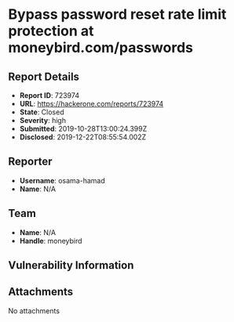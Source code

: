 # Bypass password reset rate limit protection at moneybird.com/passwords

## Report Details
- **Report ID**: 723974
- **URL**: https://hackerone.com/reports/723974
- **State**: Closed
- **Severity**: high
- **Submitted**: 2019-10-28T13:00:24.399Z
- **Disclosed**: 2019-12-22T08:55:54.002Z

## Reporter
- **Username**: osama-hamad
- **Name**: N/A

## Team
- **Name**: N/A
- **Handle**: moneybird

## Vulnerability Information


## Attachments
No attachments
